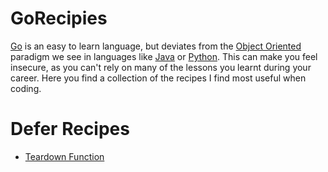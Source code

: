 # GoRecipies

[Go](https://golang.org) is an easy to learn language, but deviates from the [Object Oriented](https://en.wikipedia.org/wiki/Object-oriented_programming) paradigm we see in languages like [Java](https://en.wikipedia.org/wiki/Java_(programming_language)) or [Python](https://en.wikipedia.org/wiki/Python_(programming_language)). This can make you feel insecure, as you can't rely on many of the lessons you learnt during your career. 
Here you find a collection of the recipes I find most useful when coding.

# Defer Recipes
- [Teardown Function](defer/teardown_function.md)